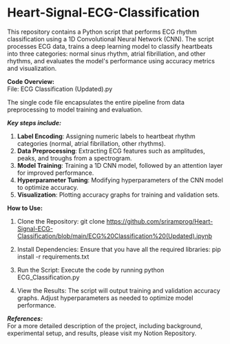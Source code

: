 # Heart-Signal-ECG-Classification

This repository contains a Python script that performs ECG rhythm classification using a 1D Convolutional Neural Network (CNN). The script processes ECG data, trains a deep learning model to classify heartbeats into three categories: normal sinus rhythm, atrial fibrillation, and other rhythms, and evaluates the model's performance using accuracy metrics and visualization.

**Code Overview:** <br>
File: ECG Classification (Updated).py <br>

The single code file encapsulates the entire pipeline from data preprocessing to model training and evaluation. 

_**Key steps include:**_ <br>
1. **Label Encoding**: Assigning numeric labels to heartbeat rhythm categories (normal, atrial fibrillation, other rhythms).
2. **Data Preprocessing**: Extracting ECG features such as amplitudes, peaks, and troughs from a spectrogram.
3. **Model Training**: Training a 1D CNN model, followed by an attention layer for improved performance.
4. **Hyperparameter Tuning**: Modifying hyperparameters of the CNN model to optimize accuracy.
5. **Visualization**: Plotting accuracy graphs for training and validation sets.

**How to Use:**
1. Clone the Repository:
git clone https://github.com/sriramprog/Heart-Signal-ECG-Classification/blob/main/ECG%20Classification%20(Updated).ipynb

2. Install Dependencies:
Ensure that you have all the required libraries:
pip install -r requirements.txt

3. Run the Script:
Execute the code by running python ECG_Classification.py

4. View the Results:
The script will output training and validation accuracy graphs. Adjust hyperparameters as needed to optimize model performance.

_**References:**_ <br>
For a more detailed description of the project, including background, experimental setup, and results, please visit my Notion Repository.
